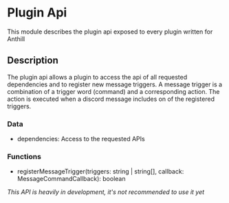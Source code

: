 # Plugin Api

This module describes the plugin api exposed to every plugin written for Anthill

## Description

The plugin api allows a plugin to access the api of all requested dependencies and to register new message triggers. A message trigger is a combination of a trigger word (command) and a corresponding action. The action is executed when a discord message includes on of the registered triggers.

### Data

- dependencies: Access to the requested APIs

### Functions

- registerMessageTrigger(triggers: string | string[], callback: MessageCommandCallback): boolean

_This API is heavily in development, it's not recommended to use it yet_
